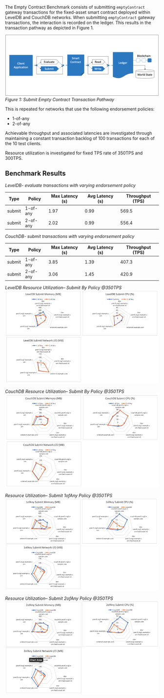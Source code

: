 The Empty Contract Benchmark consists of submitting `emptyContract` gateway transactions for the fixed-asset smart contract deployed within LevelDB and CouchDB networks. When submitting `emptyContract` gateway transactions, the interaction is recorded on the ledger. This results in the transaction pathway as depicted in Figure 1.

![submit empty contract pathway](../../../../../diagrams/TransactionRoute_SubmitEmpty.png)*Figure 1: Submit Empty Contract Transaction Pathway*

This is repeated for networks that use the following endorsement policies:
 
 - 1-of-any
 - 2-of-any

Achievable throughput and associated latencies are investigated through maintaining a constant transaction backlog of 100 transactions for each of the 10 test clients.

Resource utilization is investigated for fixed TPS rate of 350TPS and 300TPS.

## Benchmark Results
*LevelDB- evaluate transactions with varying endorsement policy*

| Type | Policy | Max Latency (s) | Avg Latency (s) | Throughput (TPS) |
| ---- | ------ | --------------- | --------------- | ---------------- |
| submit | 1-of-any | 1.97 | 0.99 | 569.5 |
| submit | 2-of-any | 2.02 | 0.99 | 556.4 |

*CouchDB- submit transactions with varying endorsement policy*

| Type | Policy | Max Latency (s) | Avg Latency (s) | Throughput (TPS) |
| ---- | ------ | --------------- | --------------- | ---------------- |
| submit | 1-of-any | 3.85 | 1.39 | 407.3 |
| submit | 2-of-any | 3.06 | 1.45 | 420.9 |

*LevelDB Resource Utilization– Submit By Policy @350TPS*
![evaluate empty contract fabric with LevelDB resource utilization](../../../../../charts/2.0.0/nodeJS/nodeSDK/policies/LevelDB_submitByPolicy.png)

*CouchDB Resource Utilization– Submit By Policy @350TPS*
![submit empty contract fabric with CouchDB resource utilization](../../../../../charts/2.0.0/nodeJS/nodeSDK/policies/CouchDB_submitByPolicy.png)

*Resource Utilization– Submit 1ofAny Policy @350TPS*
![submit empty contract fabric with 1ofAny policy resource utilization](../../../../../charts/2.0.0/nodeJS/nodeSDK/policies/Submit_1ofAny.png)

*Resource Utilization– Submit 2ofAny Policy @350TPS*
![submit empty contract fabric with 1ofAny policy resource utilization](../../../../../charts/2.0.0/nodeJS/nodeSDK/policies/Submit_2ofAny.png)
